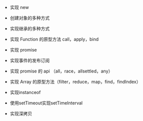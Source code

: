 - 实现 new

- 创建对象的多种方式

- 实现继承的多种方式

- 实现 Function 的原型方法 call，apply，bind

- 实现 promise

- 实现事件的发布订阅

- 实现 promise 的 api （all，race，allsettled，any）

- 实现 Array 的原型方法（filter，reduce，map，find，findIndex）

- 实现instanceof

- 使用setTimeout实现setTimeInterval

- 实现深拷贝